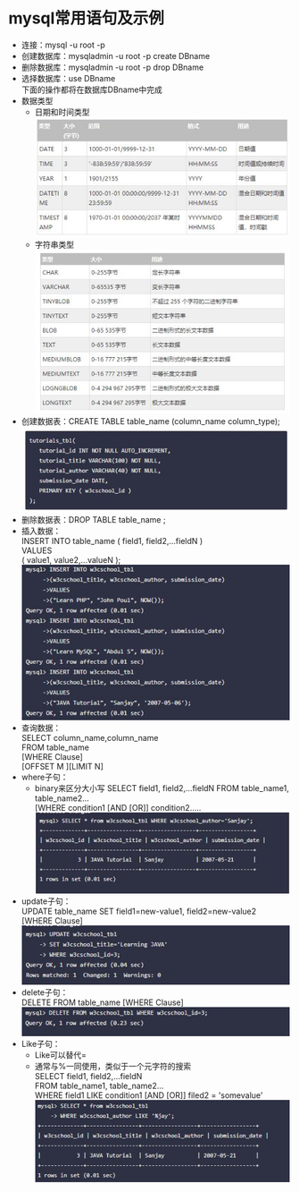 # mysql常用语句及示例
* 连接：mysql -u root -p
* 创建数据库：mysqladmin -u root -p create DBname
* 删除数据库：mysqladmin -u root -p drop DBname
* 选择数据库：use DBname<br>
下面的操作都将在数据库DBname中完成
* 数据类型<br>
    - 日期和时间类型<br>
    ![](https://github.com/sjtujw/os_learning_note/raw/master/mysql/img/time_class.jpg)
    - 字符串类型<br>
    ![](https://github.com/sjtujw/os_learning_note/raw/master/mysql/img/char_class.jpg)
* 创建数据表：CREATE TABLE table_name (column_name column_type);
![](https://github.com/sjtujw/os_learning_note/raw/master/mysql/img/create_table.jpg)
* 删除数据表：DROP TABLE table_name ;
* 插入数据：<br>
INSERT INTO table_name ( field1, field2,...fieldN )<br>
                       VALUES<br>
                       ( value1, value2,...valueN );<br>
![](https://github.com/sjtujw/os_learning_note/raw/master/mysql/img/insert_data.jpg)
* 查询数据：<br>
SELECT column_name,column_name<br>
FROM table_name<br>
[WHERE Clause]<br>
[OFFSET M ][LIMIT N]<br>
* where子句：<br>
    - binary来区分大小写
SELECT field1, field2,...fieldN FROM table_name1, table_name2...<br>
[WHERE condition1 [AND [OR]] condition2.....<br>
![](https://github.com/sjtujw/os_learning_note/raw/master/mysql/img/use_of_where.jpg)
* update子句：<br>
UPDATE table_name SET field1=new-value1, field2=new-value2<br>
[WHERE Clause]<br>
![](https://github.com/sjtujw/os_learning_note/raw/master/mysql/img/updata_usage.jpg)
* delete子句：<br>
DELETE FROM table_name [WHERE Clause]<br>
![](https://github.com/sjtujw/os_learning_note/raw/master/mysql/img/delete_usage.jpg)
* Like子句：<br>
    - Like可以替代=
    - 通常与%一同使用，类似于一个元字符的搜索<br>
SELECT field1, field2,...fieldN <br>
FROM table_name1, table_name2...<br>
WHERE field1 LIKE condition1 [AND [OR]] filed2 = 'somevalue'<br>
![](https://github.com/sjtujw/os_learning_note/raw/master/mysql/img/like_usage.jpg)
